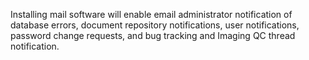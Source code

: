 Installing mail software will enable email administrator notification of database errors, document repository notifications, user notifications, password change requests, and bug tracking and Imaging QC thread notification.